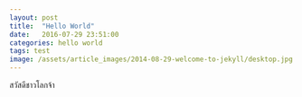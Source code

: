 ```yaml
---
layout: post
title:  "Hello World"
date:   2016-07-29 23:51:00
categories: hello world
tags: test
image: /assets/article_images/2014-08-29-welcome-to-jekyll/desktop.jpg
---
```

สวัสดีชาวโลกจ้า
